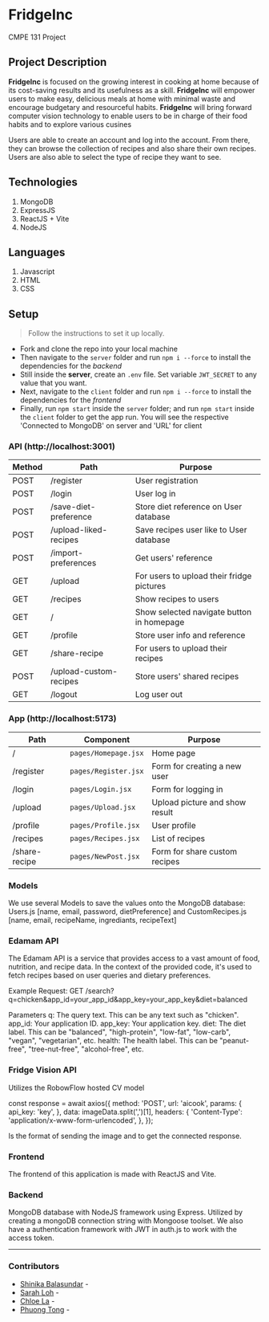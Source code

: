 # FridgeInc
CMPE 131 Project

## Project Description
**FridgeInc** is focused on the growing interest in cooking at home because of its cost-saving results and its usefulness as a skill.
**FridgeInc** will empower users to make easy, delicious meals at home with minimal waste and encourage budgetary and resourceful habits.
**FridgeInc** will bring forward computer vision technology to enable users to be in charge of their food habits and to explore various cusines

Users are able to create an account and log into the account. From there, they can browse the collection of recipes and also share their own recipes. Users are also able to select the type of recipe they want to see. 

## Technologies 
1. MongoDB
2. ExpressJS
3. ReactJS + Vite
4. NodeJS

## Languages
1. Javascript
2. HTML
3. CSS

## Setup 
> Follow the instructions to set it up locally.
* Fork and clone the repo into your local machine
* Then navigate to the `server` folder and run `npm i --force` to install the dependencies for the _backend_
* Still inside the __server__, create an `.env` file. Set variable ```JWT_SECRET``` to any value that you want.
* Next, navigate to the `client` folder and run `npm i --force` to install the dependencies for the _frontend_
* Finally, run `npm start` inside the `server` folder; and run `npm start` inside the `client` folder to get the app run. You will see the respective 'Connected to MongoDB' on server and 'URL' for client

### API (http://localhost:3001)
| Method | Path                          | Purpose                                   |
| ------ | ----------------------------- | ------------------------------------------|
| POST   | /register                     | User registration                         |
| POST   | /login                        | User log in                               |
| POST   | /save-diet-preference         | Store diet reference on User database     |
| POST   | /upload-liked-recipes         | Save recipes user like to User database   |
| POST   | /import-preferences           | Get users' reference                      |
| GET    | /upload                       | For users to upload their fridge pictures |
| GET    | /recipes                      | Show recipes to users                     |
| GET    | /                             | Show selected navigate button in homepage |
| GET    | /profile                      | Store user info and reference             |
| GET    | /share-recipe                 | For users to upload their recipes         |
| POST   | /upload-custom-recipes        | Store users' shared recipes               |
| GET    | /logout                       | Log user out                              |

### App (http://localhost:5173)
| Path           | Component                | Purpose                                |
| -------------- | ------------------------ | -------------------------------------- |
| /              | `pages/Homepage.jsx`                | Home page                              |
| /register      | `pages/Register.jsx`     | Form for creating a new user           |
| /login         | `pages/Login.jsx`        | Form for logging in                    |
| /upload        | `pages/Upload.jsx`       | Upload picture and show result         |
| /profile       | `pages/Profile.jsx`      | User profile                           |
| /recipes       | `pages/Recipes.jsx`      | List of recipes                        |
| /share-recipe  | `pages/NewPost.jsx`      | Form for share custom recipes          |

### Models 

We use several Models to save the values onto the MongoDB database: Users.js [name, email, password, dietPreference] and CustomRecipes.js [name, email, recipeName, ingrediants, recipeText]

### Edamam API 

The Edamam API is a service that provides access to a vast amount of food, nutrition, and recipe data. In the context of the provided code, it's used to fetch recipes based on user queries and dietary preferences.

Example Request: GET /search?q=chicken&app_id=your_app_id&app_key=your_app_key&diet=balanced

Parameters
q: The query text. This can be any text such as "chicken".
app_id: Your application ID.
app_key: Your application key.
diet: The diet label. This can be "balanced", "high-protein", "low-fat", "low-carb", "vegan", "vegetarian", etc.
health: The health label. This can be "peanut-free", "tree-nut-free", "alcohol-free", etc.

### Fridge Vision API 

Utilizes the RobowFlow hosted CV model

const response = await axios({
          method: 'POST',
          url: 'aicook',
          params: {
            api_key: 'key',
          },
          data: imageData.split(',')[1],
          headers: {
            'Content-Type': 'application/x-www-form-urlencoded',
          },
        });

Is the format of sending the image and to get the connected response. 

### Frontend

The frontend of this application is made with ReactJS and Vite. 

### Backend

MongoDB database with NodeJS framework using Express. Utilized by creating a mongoDB connection string with Mongoose toolset. We also have a authentication framework with JWT in auth.js to work with the access token. 
___

### Contributors

* [Shinika Balasundar](https://github.com/shibcreate) - 
* [Sarah Loh](https://github.com/ritsukye) -
* [Chloe La](https://github.com/chloela1688) -
* [Phuong Tong](https://github.com/YPhuong15) - 
